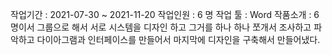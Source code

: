 작업기간 : 2021-07-30 ~ 2021-11-20
작업인원 : 6 명
작업 툴 : Word
작품소개 : 6명이서 그룹으로 해서 서로 시스템을 디자인 하고 그거를 하나 하나 쪼개서 조사하고 파악하고 다이아그램과 인터페이스를 만들어서 마지막에 디자인을 구축해서 만들어냈다.